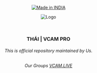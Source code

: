  <p align=center>
  <a href="https://vcam.live/"><img title="Made in INDIA" src="https://img.shields.io/badge/MADE%20IN-VIETNAM-SCRIPT?colorA=%23ff8100&colorB=%23017e40&colorC=%23ff0000&style=for-the-badge"></a>
  </p>
  
  <p align="center">
  <img src="https://i.ibb.co/rGw0s5M/photo-2024-08-30-02-25-09-removebg-preview.png" alt=" Logo" />
</p>

  <br>
  
  ### <p align="center"> THÁI | VCAM PRO <p align="center">
 
###### <p align="center">*This is official repository maintained by Us.*

###### <p align="center"> *Our Groups [VCAM.LIVE](https://t.me/+V2Op9W_Z03c0YTVl)*


<!-- ###### <p align="center">We are THÁI | VCAM PRO <p align="center">-->

  
